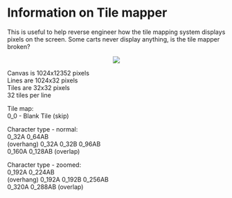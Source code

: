 # Information on Tile mapper
This is useful to help reverse engineer how the tile mapping system displays pixels on the screen. Some carts never display anything, is the tile mapper broken?<br>

<p align="center">
<img src="https://github.com/ArcadeHustle/WatermelonPapriumDump/blob/main/Extracted/sprites/SpriteDescribe.jpg">
</p>

Canvas is 1024x12352 pixels<br>
Lines are 1024x32 pixels<br>
Tiles are 32x32 pixels <br>
32 tiles per line<br>

Tile map:<br>
0_0 - Blank Tile (skip)<br>

Character type - normal:<br>
                   0_32A   0_64AB<br>
(overhang) 0_32A   0_32B   0_96AB<br>
                   0_160A  0_128AB (overlap)<br>

Character type - zoomed:<br>
                  0_192A   0_224AB<br>
(overhang) 0_192A 0_192B   0_256AB<br>
                  0_320A   0_288AB (overlap)<br>

